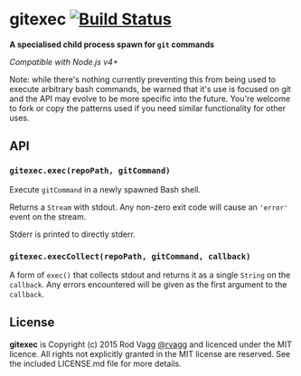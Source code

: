 # gitexec [![Build Status](https://github.com/rvagg/gitexec/workflows/Tests/badge.svg)](https://github.com/rvagg/gitexec/actions)

**A specialised child process spawn for `git` commands**

_Compatible with Node.js v4+_

Note: while there's nothing currently preventing this from being used to execute arbitrary bash commands, be warned that it's use is focused on git and the API may evolve to be more specific into the future. You're welcome to fork or copy the patterns used if you need similar functionality for other uses.

## API

### `gitexec.exec(repoPath, gitCommand)`

Execute `gitCommand` in a newly spawned Bash shell.

Returns a `Stream` with stdout. Any non-zero exit code will cause an `'error'` event on the stream.

Stderr is printed to directly stderr.

### `gitexec.execCollect(repoPath, gitCommand, callback)`

A form of `exec()` that collects stdout and returns it as a single `String` on the `callback`. Any errors encountered will be given as the first argument to the `callback`.

## License

**gitexec** is Copyright (c) 2015 Rod Vagg [@rvagg](https://twitter.com/rvagg) and licenced under the MIT licence. All rights not explicitly granted in the MIT license are reserved. See the included LICENSE.md file for more details.
